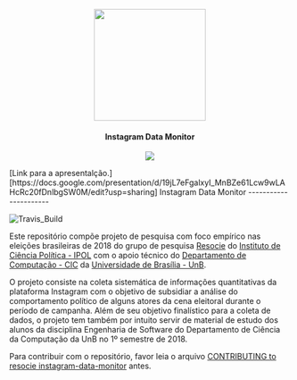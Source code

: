 <p align="center">
  <img src="http://pngimg.com/uploads/instagram/instagram_PNG1.png"
			width="200px"/>
  <h4 align="center">Instagram Data Monitor</h4>
  <p align="center">
    <img src="https://img.shields.io/badge/platform-macOS%20%7C%20Linux-lightgrey.svg"/>
  </p>
</p>
[Link para a apresentalção.][https://docs.google.com/presentation/d/19jL7eFgalxyI_MnBZe61Lcw9wLAHcRc20fDnlbgSW0M/edit?usp=sharing]
Instagram Data Monitor
----------------------

![Travis_Build](https://travis-ci.org/unb-cic-esw/instagram-data-monitor.svg?branch=master)

Este repositório compõe projeto de pesquisa com foco empírico nas eleições
brasileiras de 2018 do grupo de pesquisa [Resocie](http://resocie.org) do
[Instituto de Ciência Política - IPOL](http://ipol.unb.br/) com o apoio técnico
do [Departamento de Computação - CIC](http://www.cic.unb.br/) da
[Universidade de Brasília - UnB](http://unb.br).

O projeto consiste na coleta sistemática de informações quantitativas da
plataforma Instagram com o objetivo de subsidiar a análise do comportamento
político de alguns atores da cena eleitoral durante o período de campanha.
Além de seu objetivo finalístico para a coleta de dados, o projeto tem também
por intuito servir de material de estudo dos alunos da disciplina Engenharia
de Software do Departamento de Ciência da Computação da UnB no 1º semestre de
2018.

Para contribuir com o repositório, favor leia o arquivo
[CONTRIBUTING to resocie instagram-data-monitor](CONTRIBUTING.md) antes.
